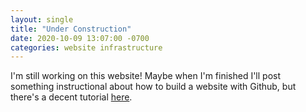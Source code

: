 ```yaml
---
layout: single
title: "Under Construction"
date: 2020-10-09 13:07:00 -0700
categories: website infrastructure
---
```


I'm still working on this website!  Maybe when I'm finished I'll post something instructional about how to build a website with Github, 
but there's a decent tutorial [here](https://docs.github.com/en/free-pro-team@latest/github/working-with-github-pages/setting-up-a-github-pages-site-with-jekyll).
